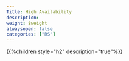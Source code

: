 ```yaml
---
Title: High Availability
description: 
weight: $weight
alwaysopen: false
categories: ["RS"]
---
```

{{%children style="h2" description="true"%}}
